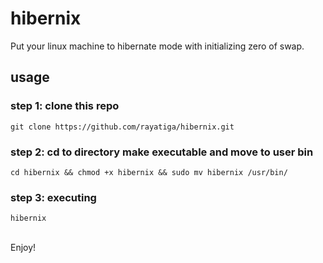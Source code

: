 # hibernix
Put your linux machine to hibernate mode with initializing zero of swap.

## usage
### step 1: clone this repo
```
git clone https://github.com/rayatiga/hibernix.git
```
### step 2: cd to directory make executable and move to user bin
```
cd hibernix && chmod +x hibernix && sudo mv hibernix /usr/bin/
```
### step 3: executing
```
hibernix
```
<br>
Enjoy!
